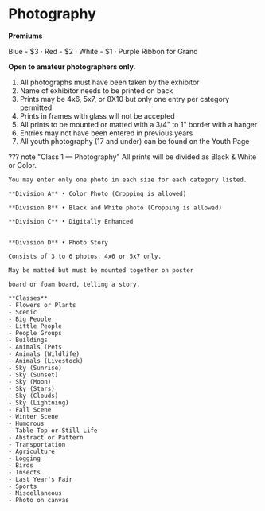 # Photography

**Premiums**

Blue - $3 · Red - $2 · White - $1 · Purple Ribbon for Grand

**Open to amateur photographers only.**

1. All photographs must have been taken by the exhibitor
2. Name of exhibitor needs to be printed on back
3. Prints may be 4x6, 5x7, or 8X10 but only one entry per category permitted
4. Prints in frames with glass will not be accepted
5. All prints to be mounted or matted with a 3/4" to 1" border with a hanger
6. Entries may not have been entered in previous years
7. All youth photography (17 and under) can be found on the Youth Page

??? note "Class 1 — Photography"
    All prints will be divided as Black & White or Color.
    
    You may enter only one photo in each size for each category listed.
    
    **Division A** • Color Photo (Cropping is allowed)
    
    **Division B** • Black and White photo (Cropping is allowed)
    
    **Division C** • Digitally Enhanced
    
    
    **Division D** • Photo Story
    
    Consists of 3 to 6 photos, 4x6 or 5x7 only.
    
    May be matted but must be mounted together on poster
    
    board or foam board, telling a story.

    **Classes**
    - Flowers or Plants
    - Scenic
    - Big People
    - Little People
    - People Groups
    - Buildings
    - Animals (Pets
    - Animals (Wildlife)
    - Animals (Livestock)
    - Sky (Sunrise)
    - Sky (Sunset)
    - Sky (Moon)
    - Sky (Stars)
    - Sky (Clouds)
    - Sky (Lightning)
    - Fall Scene
    - Winter Scene
    - Humorous
    - Table Top or Still Life
    - Abstract or Pattern
    - Transportation
    - Agriculture
    - Logging
    - Birds
    - Insects
    - Last Year's Fair
    - Sports
    - Miscellaneous
    - Photo on canvas
